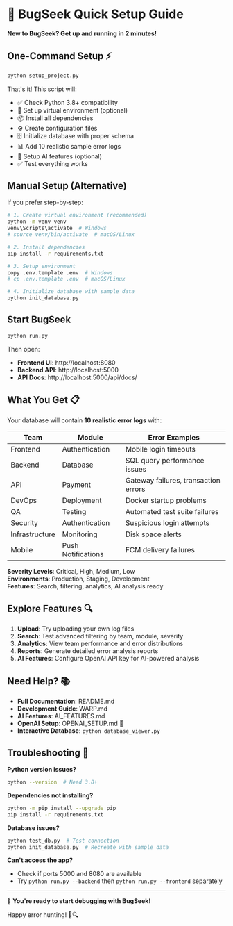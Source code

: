 # 🚀 BugSeek Quick Setup Guide

**New to BugSeek? Get up and running in 2 minutes!**

## One-Command Setup ⚡

```bash
python setup_project.py
```

That's it! This script will:
- ✅ Check Python 3.8+ compatibility
- 🔧 Set up virtual environment (optional)
- 📦 Install all dependencies
- ⚙️ Create configuration files
- 🗄️ Initialize database with proper schema
- 📊 Add 10 realistic sample error logs
- 🤖 Setup AI features (optional)
- ✅ Test everything works

## Manual Setup (Alternative)

If you prefer step-by-step:

```bash
# 1. Create virtual environment (recommended)
python -m venv venv
venv\Scripts\activate  # Windows
# source venv/bin/activate  # macOS/Linux

# 2. Install dependencies
pip install -r requirements.txt

# 3. Setup environment
copy .env.template .env  # Windows
# cp .env.template .env  # macOS/Linux

# 4. Initialize database with sample data
python init_database.py
```

## Start BugSeek

```bash
python run.py
```

Then open:
- **Frontend UI**: http://localhost:8080
- **Backend API**: http://localhost:5000
- **API Docs**: http://localhost:5000/api/docs/

## What You Get 📋

Your database will contain **10 realistic error logs** with:

| Team | Module | Error Examples |
|------|--------|----------------|
| Frontend | Authentication | Mobile login timeouts |
| Backend | Database | SQL query performance issues |
| API | Payment | Gateway failures, transaction errors |
| DevOps | Deployment | Docker startup problems |
| QA | Testing | Automated test suite failures |
| Security | Authentication | Suspicious login attempts |
| Infrastructure | Monitoring | Disk space alerts |
| Mobile | Push Notifications | FCM delivery failures |

**Severity Levels**: Critical, High, Medium, Low  
**Environments**: Production, Staging, Development  
**Features**: Search, filtering, analytics, AI analysis ready

## Explore Features 🔍

1. **Upload**: Try uploading your own log files
2. **Search**: Test advanced filtering by team, module, severity
3. **Analytics**: View team performance and error distributions  
4. **Reports**: Generate detailed error analysis reports
5. **AI Features**: Configure OpenAI API key for AI-powered analysis

## Need Help? 📚

- **Full Documentation**: README.md
- **Development Guide**: WARP.md  
- **AI Features**: AI_FEATURES.md
- **OpenAI Setup**: OPENAI_SETUP.md 🤖
- **Interactive Database**: `python database_viewer.py`

## Troubleshooting 🔧

**Python version issues?**
```bash
python --version  # Need 3.8+
```

**Dependencies not installing?**
```bash
python -m pip install --upgrade pip
pip install -r requirements.txt
```

**Database issues?**
```bash
python test_db.py  # Test connection
python init_database.py  # Recreate with sample data
```

**Can't access the app?**
- Check if ports 5000 and 8080 are available
- Try `python run.py --backend` then `python run.py --frontend` separately

---

**🎉 You're ready to start debugging with BugSeek!**

Happy error hunting! 🐛🔍
